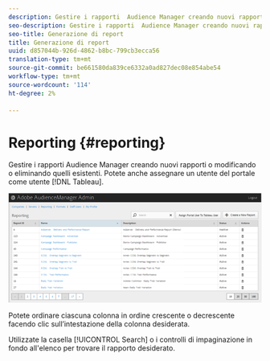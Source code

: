 ```yaml
---
description: Gestire i rapporti  Audience Manager creando nuovi rapporti o modificando o eliminando quelli esistenti. Potete anche assegnare un utente del portale come utente Tableau.
seo-description: Gestire i rapporti  Audience Manager creando nuovi rapporti o modificando o eliminando quelli esistenti. Potete anche assegnare un utente del portale come utente Tableau.
seo-title: Generazione di report
title: Generazione di report
uuid: d857044b-926d-4862-b8bc-799cb3ecca56
translation-type: tm+mt
source-git-commit: be661580da839ce6332a0ad827dec08e854abe54
workflow-type: tm+mt
source-wordcount: '114'
ht-degree: 2%

---
```



# Reporting {#reporting}

Gestire i rapporti  Audience Manager creando nuovi rapporti o modificando o eliminando quelli esistenti. Potete anche assegnare un utente del portale come utente [!DNL Tableau].

<!-- c_reporting.xml -->

![](assets/reporting.png)

Potete ordinare ciascuna colonna in ordine crescente o decrescente facendo clic sull’intestazione della colonna desiderata.

Utilizzate la casella [!UICONTROL Search] o i controlli di impaginazione in fondo all&#39;elenco per trovare il rapporto desiderato.
